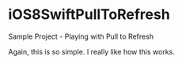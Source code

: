 iOS8SwiftPullToRefresh
======================

Sample Project - Playing with Pull to Refresh

Again, this is so simple. I really like how this works.